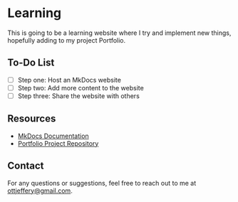 # Learning
This is going to be a learning website where I try and implement new things, hopefully adding to my project Portfolio.

## To-Do List
- [ ] Step one: Host an MkDocs website
- [ ] Step two: Add more content to the website
- [ ] Step three: Share the website with others

## Resources
- [MkDocs Documentation](https://www.mkdocs.org/)
- [Portfolio Project Repository](link-to-your-repository)

## Contact
For any questions or suggestions, feel free to reach out to me at [ottjeffery@gmail.com](mailto:your-email@example.com).
